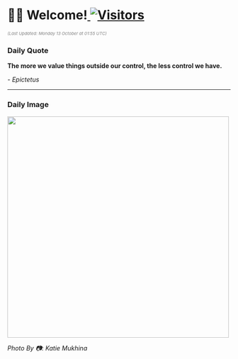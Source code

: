 <h1>👋🏽 Welcome!<a href="https://github.com/OmitNomis/"> <img src="https://visitor-badge.laobi.icu/badge?page_id=OmitNomis" alt="Visitors"></a></h1>

<i><p style="font-size: 0.6rem; color:gray">(Last Updated: Monday 13 October at 01:55 UTC)</p></i>

<h3> Daily Quote </h3>
<b><p>The more we value things outside our control, the less control we have.</p></b>
<i><caption style="font-size: 0.8rem; color:gray;">- Epictetus</caption></i>


<hr>

<h3>Daily Image</h3>
<a href="https://images.pexels.com/photos/34235838/pexels-photo-34235838.jpeg" target="_blank"><img style="height:500px;" src="https://images.pexels.com/photos/34235838/pexels-photo-34235838.jpeg"/></a>

<i><caption style="font-size: 0.8rem; color:gray;"> Photo By 📷: Katie Mukhina</caption></i>
